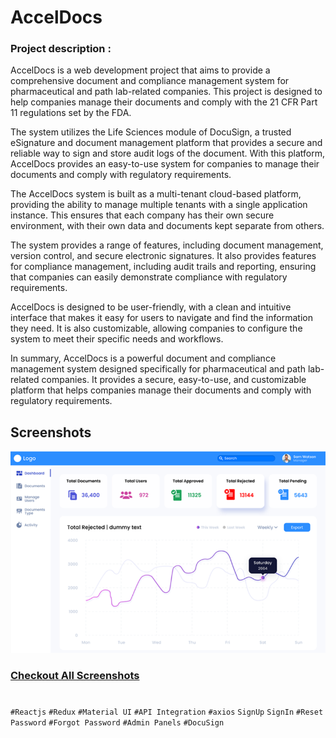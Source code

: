 # AccelDocs

### Project description :

AccelDocs is a web development project that aims to provide a comprehensive document and compliance management system for pharmaceutical and path lab-related companies. This project is designed to help companies manage their documents and comply with the 21 CFR Part 11 regulations set by the FDA.

The system utilizes the Life Sciences module of DocuSign, a trusted eSignature and document management platform that provides a secure and reliable way to sign and store audit logs of the document. With this platform, AccelDocs provides an easy-to-use system for companies to manage their documents and comply with regulatory requirements.

The AccelDocs system is built as a multi-tenant cloud-based platform, providing the ability to manage multiple tenants with a single application instance. This ensures that each company has their own secure environment, with their own data and documents kept separate from others.

The system provides a range of features, including document management, version control, and secure electronic signatures. It also provides features for compliance management, including audit trails and reporting, ensuring that companies can easily demonstrate compliance with regulatory requirements.

AccelDocs is designed to be user-friendly, with a clean and intuitive interface that makes it easy for users to navigate and find the information they need. It is also customizable, allowing companies to configure the system to meet their specific needs and workflows.

In summary, AccelDocs is a powerful document and compliance management system designed specifically for pharmaceutical and path lab-related companies. It provides a secure, easy-to-use, and customizable platform that helps companies manage their documents and comply with regulatory requirements. 


## Screenshots

![App Screenshot](screenshots/Slider2.png)
### [Checkout All Screenshots](screenshots)

#
`#Reactjs` `#Redux` `#Material UI` `#API Integration` `#axios` `SignUp` `SignIn` `#Reset Password` `#Forgot Password` `#Admin Panels` `#DocuSign`
